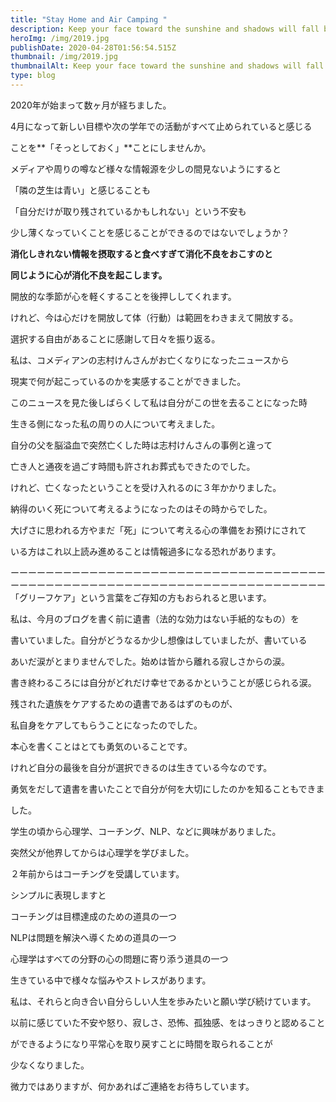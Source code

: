 ```yaml
---
title: "Stay Home and Air Camping "
description: Keep your face toward the sunshine and shadows will fall behind you!
heroImg: /img/2019.jpg
publishDate: 2020-04-28T01:56:54.515Z
thumbnail: /img/2019.jpg
thumbnailAlt: Keep your face toward the sunshine and shadows will fall behind you!
type: blog
---
```

2020年が始まって数ヶ月が経ちました。

4月になって新しい目標や次の学年での活動がすべて止められていると感じる

ことを**「そっとしておく」**ことにしませんか。

メディアや周りの噂など様々な情報源を少しの間見ないようにすると

「隣の芝生は青い」と感じることも

「自分だけが取り残されているかもしれない」という不安も

少し薄くなっていくことを感じることができるのではないでしょうか？

**消化しきれない情報を摂取すると食べすぎて消化不良をおこすのと**

**同じように心が消化不良を起こします。**

開放的な季節が心を軽くすることを後押ししてくれます。

けれど、今は心だけを開放して体（行動）は範囲をわきまえて開放する。

選択する自由があることに感謝して日々を振り返る。

私は、コメディアンの志村けんさんがお亡くなりになったニュースから

現実で何が起こっているのかを実感することができました。

このニュースを見た後しばらくして私は自分がこの世を去ることになった時

生きる側になった私の周りの人について考えました。

自分の父を脳溢血で突然亡くした時は志村けんさんの事例と違って

亡き人と通夜を過ごす時間も許されお葬式もできたのでした。

けれど、亡くなったということを受け入れるのに３年かかりました。

納得のいく死について考えるようになったのはその時からでした。

大げさに思われる方やまだ「死」について考える心の準備をお預けにされて

いる方はこれ以上読み進めることは情報過多になる恐れがあります。

ーーーーーーーーーーーーーーーーーーーーーーーーーーーーーーーーーーーー ーーーーーーーーーーーーーーーーーーーーーーーーーーーーーーーーーーーー 「グリーフケア」という言葉をご存知の方もおられると思います。

私は、今月のブログを書く前に遺書（法的な効力はない手紙的なもの）を

書いていました。自分がどうなるか少し想像はしていましたが、書いている

あいだ涙がとまりませんでした。始めは皆から離れる寂しさからの涙。

書き終わるころには自分がどれだけ幸せであるかということが感じられる涙。

残された遺族をケアするための遺書であるはずのものが、

私自身をケアしてもらうことになったのでした。

本心を書くことはとても勇気のいることです。

けれど自分の最後を自分が選択できるのは生きている今なのです。

勇気をだして遺書を書いたことで自分が何を大切にしたのかを知ることもできま

した。

学生の頃から心理学、コーチング、NLP、などに興味がありました。

突然父が他界してからは心理学を学びました。

２年前からはコーチングを受講しています。

シンプルに表現しますと

コーチングは目標達成のための道具の一つ

NLPは問題を解決へ導くための道具の一つ

心理学はすべての分野の心の問題に寄り添う道具の一つ

生きている中で様々な悩みやストレスがあります。

私は、それらと向き合い自分らしい人生を歩みたいと願い学び続けています。

以前に感じていた不安や怒り、寂しさ、恐怖、孤独感、をはっきりと認めること

ができるようになり平常心を取り戻すことに時間を取られることが

少なくなりました。

微力ではありますが、何かあればご連絡をお待ちしています。